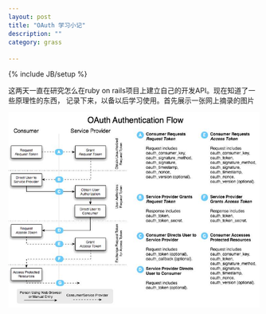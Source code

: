 ```yaml
---
layout: post
title: "OAuth 学习小记"
description: ""
category: grass

---
```

{% include JB/setup %}

这两天一直在研究怎么在ruby on rails项目上建立自己的开发API。现在知道了一些原理性的东西，
记录下来，以备以后学习使用。首先展示一张网上摘录的图片

![OAuth原理图](/images/OAuth.jpg)
